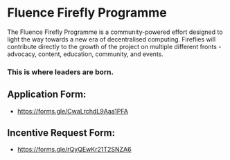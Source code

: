 # Fluence Firefly Programme

The Fluence Firefly Programme is a community-powered effort designed to light the way towards a new era of decentralised computing. Fireflies will contribute directly to the growth of the project on multiple different fronts - advocacy, content, education, community, and events. 

### This is where leaders are born.

## Application Form:

- https://forms.gle/CwaLrchdL9Aaa1PFA

## Incentive Request Form:

- https://forms.gle/rQyQEwKr21T2SNZA6